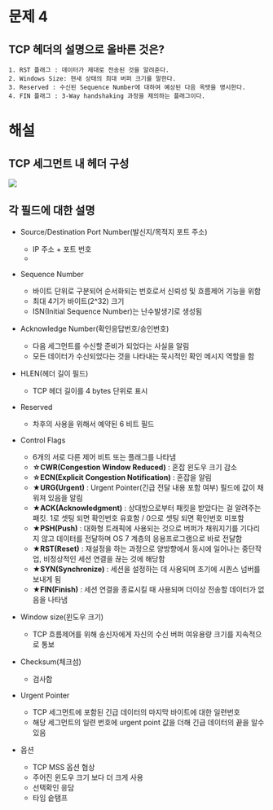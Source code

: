 # 문제 4
## TCP 헤더의 설명으로 올바른 것은?
	1. RST 플래그 : 데이터가 제대로 전송된 것을 알려준다.
	2. Windows Size: 현새 상태의 최대 버퍼 크기를 말한다.
	3. Reserved : 수신된 Sequence Number에 대하여 예상된 다음 옥텟을 명시한다.
	4. FIN 플래그 : 3-Way handshaking 과정을 제의하는 플래그이다.


# 해설
## TCP 세그먼트 내 헤더 구성
![](http://www.ktword.co.kr/img_data/1889_1.JPG)

##  각 필드에 대한 설명
- Source/Destination Port Number(발신지/목적지 포트 주소)
	- IP 주소 + 포트 번호
	- 

- Sequence Number
	- 바이트 단위로 구분되어 순서화되는 번호로서 신뢰성 및 흐름제어 기능을 위함
	- 최대 4기가 바이트(2^32)  크기
	- ISN(Initial Sequence Number)는 난수발생기로 생성됨
	
- Acknowledge Number(확인응답번호/승인번호)
	- 다음 세그먼트를 수신할 준비가 되었다는 사실을 알림
	- 모든 데이터가 수신되었다는 것을 나타내는 묵시적인 확인 메시지 역할을 함

- HLEN(헤더 길이 필드)
	- TCP 헤더 길이를 4 bytes 단위로 표시

- Reserved
	- 차후의 사용을 위해서 예약된 6 비트 필드

- Control Flags
	- 6개의 서로 다른 제어 비트 또는 플래그를 나타냄
	- **☆CWR(Congestion Window Reduced)** : 혼잡 윈도우 크기 감소
	- **☆ECN(Explicit Congestion Notification)** : 혼잡을 알림
	- **★URG(Urgent)** : Urgent Pointer(긴급 전달 내용 포함 여부) 필드에 값이 채워져 있음을 알림 
	- **★ACK(Acknowledgment)** : 상대방으로부터 패킷을 받았다는 걸 알려주는 패킷. 1로 셋팅 되면 확인번호 유효함 / 0으로 셋팅 되면 확인번호 미포함
	- **★PSH(Push)** : 대화형 트래픽에 사용되는 것으로 버퍼가 채워지기를 기다리지 않고 데이터를 전달하며 OS 7 계층의 응용프로그램으로 바로 전달함
	- **★RST(Reset)** : 재설정을 하는 과정으로 양방향에서 동시에 일어나는 중단작업, 비정상적인 세션 연결을 끊는 것에 해당함
	- **★SYN(Synchronize)** : 세션을 설정하는 데 사용되며 초기에 시퀀스 넘버를 보내게 됨
	- **★FIN(Finish)** : 세션 연결을 종료시킬 때 사용되며 더이상 전송할 데이터가 없음을 나타냄

- Window size(윈도우 크기)
	- TCP 흐름제어를 위해 송신자에게 자신의 수신 버퍼 여유용량 크기를 지속적으로 통보

- Checksum(체크섬)
	- 검사합

- Urgent Pointer
	- TCP 세그먼트에 포함된 긴급 데이터의 마지막 바이트에 대한 일련번호
	- 해당 세그먼트의 일련 번호에 urgent point 값을 더해 긴급 데이터의 끝을 알수 있음

- 옵션
	- TCP MSS 옵션 협상
	- 주어진 윈도우 크기 보다 더 크게 사용
	- 선택확인 응담
	- 타임 슽탬프
<!--stackedit_data:
eyJoaXN0b3J5IjpbLTE0NTE2NTcwMTUsLTQ5MTc4MzA4LDQ4Mj
c4MDk3NV19
-->
